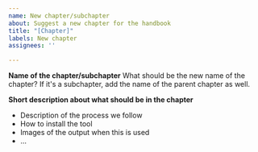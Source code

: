 ```yaml
---
name: New chapter/subchapter
about: Suggest a new chapter for the handbook
title: "[Chapter]"
labels: New chapter
assignees: ''

---
```


**Name of the chapter/subchapter**
What should be the new name of the chapter? If it's a subchapter, add the name of the parent chapter as well. 

**Short description about what should be in the chapter**
- Description of the process we follow
- How to install the tool
- Images of the output when this is used
- ...
